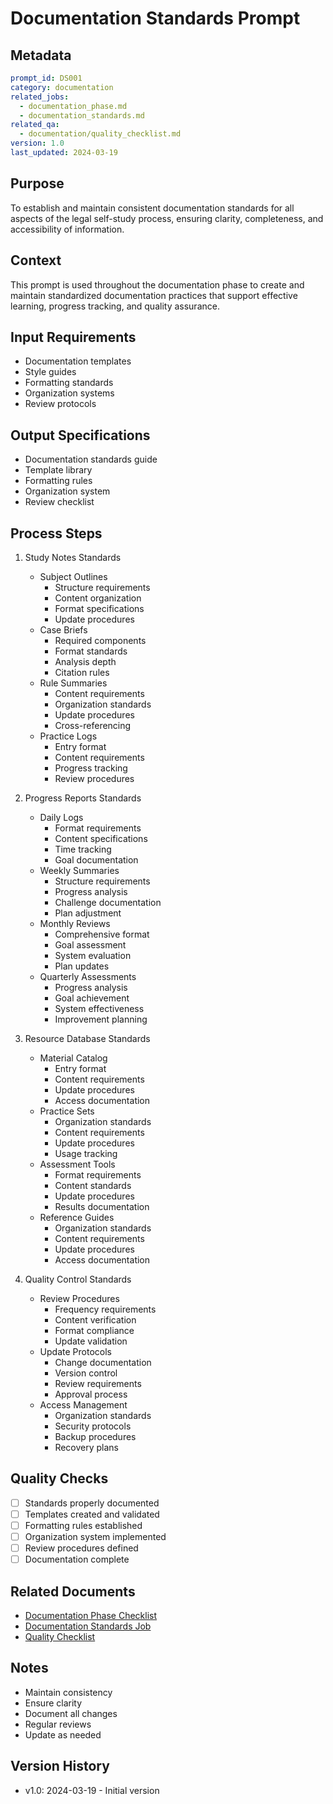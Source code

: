 # Documentation Standards Prompt

## Metadata
```yaml
prompt_id: DS001
category: documentation
related_jobs: 
  - documentation_phase.md
  - documentation_standards.md
related_qa: 
  - documentation/quality_checklist.md
version: 1.0
last_updated: 2024-03-19
```

## Purpose
To establish and maintain consistent documentation standards for all aspects of the legal self-study process, ensuring clarity, completeness, and accessibility of information.

## Context
This prompt is used throughout the documentation phase to create and maintain standardized documentation practices that support effective learning, progress tracking, and quality assurance.

## Input Requirements
- Documentation templates
- Style guides
- Formatting standards
- Organization systems
- Review protocols

## Output Specifications
- Documentation standards guide
- Template library
- Formatting rules
- Organization system
- Review checklist

## Process Steps
1. Study Notes Standards
   - Subject Outlines
     - Structure requirements
     - Content organization
     - Format specifications
     - Update procedures
   - Case Briefs
     - Required components
     - Format standards
     - Analysis depth
     - Citation rules
   - Rule Summaries
     - Content requirements
     - Organization standards
     - Update procedures
     - Cross-referencing
   - Practice Logs
     - Entry format
     - Content requirements
     - Progress tracking
     - Review procedures

2. Progress Reports Standards
   - Daily Logs
     - Format requirements
     - Content specifications
     - Time tracking
     - Goal documentation
   - Weekly Summaries
     - Structure requirements
     - Progress analysis
     - Challenge documentation
     - Plan adjustment
   - Monthly Reviews
     - Comprehensive format
     - Goal assessment
     - System evaluation
     - Plan updates
   - Quarterly Assessments
     - Progress analysis
     - Goal achievement
     - System effectiveness
     - Improvement planning

3. Resource Database Standards
   - Material Catalog
     - Entry format
     - Content requirements
     - Update procedures
     - Access documentation
   - Practice Sets
     - Organization standards
     - Content requirements
     - Update procedures
     - Usage tracking
   - Assessment Tools
     - Format requirements
     - Content standards
     - Update procedures
     - Results documentation
   - Reference Guides
     - Organization standards
     - Content requirements
     - Update procedures
     - Access documentation

4. Quality Control Standards
   - Review Procedures
     - Frequency requirements
     - Content verification
     - Format compliance
     - Update validation
   - Update Protocols
     - Change documentation
     - Version control
     - Review requirements
     - Approval process
   - Access Management
     - Organization standards
     - Security protocols
     - Backup procedures
     - Recovery plans

## Quality Checks
- [ ] Standards properly documented
- [ ] Templates created and validated
- [ ] Formatting rules established
- [ ] Organization system implemented
- [ ] Review procedures defined
- [ ] Documentation complete

## Related Documents
- [Documentation Phase Checklist](../.jobs/documentation_phase.md)
- [Documentation Standards Job](../.jobs/documentation_standards.md)
- [Quality Checklist](../.qa/documentation/quality_checklist.md)

## Notes
- Maintain consistency
- Ensure clarity
- Document all changes
- Regular reviews
- Update as needed

## Version History
- v1.0: 2024-03-19 - Initial version 